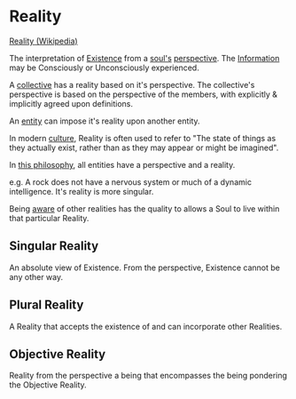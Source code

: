 # Reality

<a href="https://en.wikipedia.org/wiki/Reality" target="_blank">Reality (Wikipedia)</a>

The interpretation of [Existence](./existence.md) from a [soul's](./soul.md) [perspective](./perspective.md). The [Information](./information.md) may be Consciously or Unconsciously experienced.

A [collective](./collective.md) has a reality based on it's perspective. The collective's perspective is based on the perspective of the members, with explicitly & implicitly agreed upon definitions.

An [entity](./entity.md) can impose it's reality upon another entity.

In modern [culture](./culture.md), Reality is often used to refer to "The state of things as they actually exist, rather than as they may appear or might be imagined".

In [this philosophy](./this-philosophy.md), all entities have a perspective and a reality.

e.g. A rock does not have a nervous system or much of a dynamic intelligence. It's reality is more singular.

Being [aware](./awareness.md) of other realities has the quality to allows a Soul to live within that particular Reality.

## Singular Reality

An absolute view of Existence. From the perspective, Existence cannot be any other way.

## Plural Reality

A Reality that accepts the existence of and can incorporate other Realities.

## Objective Reality

Reality from the perspective a being that encompasses the being pondering the Objective Reality.
